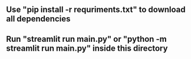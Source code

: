## Use "pip install -r requriments.txt" to download all dependencies

## Run "streamlit run main.py" or "python -m streamlit run main.py" inside this directory
